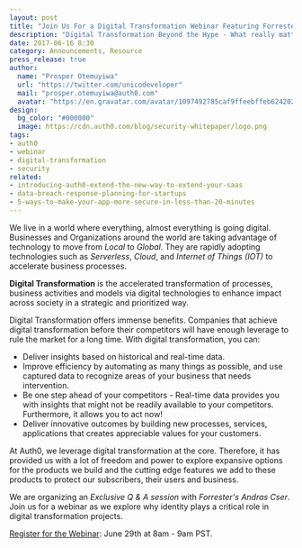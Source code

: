 ```yaml
---
layout: post
title: "Join Us For a Digital Transformation Webinar Featuring Forrester's Andras Cser!"
description: "Digital Transformation Beyond the Hype - What really matters and the role of identity."
date: 2017-06-16 8:30
category: Announcements, Resource
press_release: true
author:
  name: "Prosper Otemuyiwa"
  url: "https://twitter.com/unicodeveloper"
  mail: "prosper.otemuyiwa@auth0.com"
  avatar: "https://en.gravatar.com/avatar/1097492785caf9ffeebffeb624202d8f?s=200"
design:
  bg_color: "#000000"
  image: https://cdn.auth0.com/blog/security-whitepaper/logo.png
tags:
- auth0
- webinar
- digital-transformation
- security
related:
- introducing-auth0-extend-the-new-way-to-extend-your-saas
- data-breach-response-planning-for-startups
- 5-ways-to-make-your-app-more-secure-in-less-than-20-minutes
---
```


We live in a world where everything, almost everything is going digital. Businesses and Organizations around the world are taking advantage of technology to move from *Local* to *Global*. They are rapidly adopting technologies such as *Serverless*, *Cloud*, and *Internet of Things (IOT)* to accelerate business processes.

**Digital Transformation** is the accelerated transformation of processes, business activities and models via digital technologies to enhance impact across society in a strategic and prioritized way.

Digital Transformation offers immense benefits. Companies that achieve digital transformation before their competitors will have enough leverage to rule the market for a long time. With digital transformation, you can:

* Deliver insights based on historical and real-time data.
* Improve efficiency by automating as many things as possible, and use captured data to recognize areas of your business that needs intervention.
* Be one step ahead of your competitors - Real-time data provides you with insights that might not be readily available to your competitors. Furthermore, it allows you to act now!
* Deliver innovative outcomes by building new processes, services, applications that creates appreciable values for your customers.

At Auth0, we leverage digital transformation at the core. Therefore, it has provided us with a lot of freedom and power to explore expansive options for the products we build and the cutting edge features we add to these products to protect our subscribers, their users and business.

We are organizing an *Exclusive Q & A session* with *Forrester's Andras Cser*. Join us for a webinar as we explore why identity plays a critical role in digital transformation projects.

[Register for the Webinar](https://register.gotowebinar.com/register/6951472434145730819): June 29th at 8am - 9am PST.